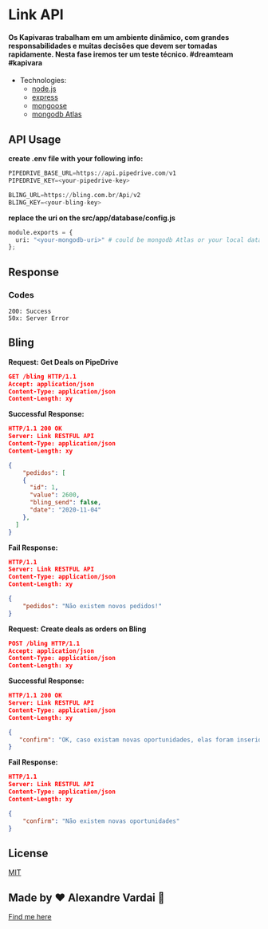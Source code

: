 # Link API 

#### Os Kapivaras trabalham em um ambiente dinâmico, com grandes responsabilidades e muitas decisões que devem ser tomadas rapidamente. Nesta fase iremos ter um teste técnico. #dreamteam #kapivara 

* Technologies:
  * [node.js](https://nodejs.org/en/)
  * [express](https://expressjs.com/)
  * [mongoose](https://mongoosejs.com/)
  * [mongodb Atlas](https://www.mongodb.com/cloud/atlas)

## API Usage
**create .env file with your following info:**

```python
PIPEDRIVE_BASE_URL=https://api.pipedrive.com/v1
PIPEDRIVE_KEY=<your-pipedrive-key>

BLING_URL=https://bling.com.br/Api/v2
BLING_KEY=<your-bling-key>
```

**replace the uri on the src/app/database/config.js**

```python
module.exports = {
  uri: "<your-mongodb-uri>" # could be mongodb Atlas or your local database too
};
```

## Response  
### Codes
```
200: Success
50x: Server Error
```

## Bling

**Request:**
**Get Deals on PipeDrive**
```json
GET /bling HTTP/1.1
Accept: application/json
Content-Type: application/json
Content-Length: xy
```

**Successful Response:**
```json
HTTP/1.1 200 OK
Server: Link RESTFUL API
Content-Type: application/json
Content-Length: xy

{
    "pedidos": [
    {
      "id": 1,
      "value": 2600,
      "bling_send": false,
      "date": "2020-11-04"
    },
  ]
}
```

**Fail Response:**
```json
HTTP/1.1 
Server: Link RESTFUL API
Content-Type: application/json
Content-Length: xy

{
    "pedidos": "Não existem novos pedidos!"
}
```

**Request:**
**Create deals as orders on Bling**
```json
POST /bling HTTP/1.1
Accept: application/json
Content-Type: application/json
Content-Length: xy
```

**Successful Response:**
```json
HTTP/1.1 200 OK
Server: Link RESTFUL API
Content-Type: application/json
Content-Length: xy

{
   "confirm": "OK, caso existam novas oportunidades, elas foram inseridas corretamente!"
}
```

**Fail Response:**
```json
HTTP/1.1
Server: Link RESTFUL API
Content-Type: application/json
Content-Length: xy

{
    "confirm": "Não existem novas oportunidades"
}
```

## License
[MIT](https://choosealicense.com/licenses/mit/)

## Made by ♥ Alexandre Vardai 👋 
[Find me here](https://www.linkedin.com/in/alexandre-vardai-b8255b15b/)
